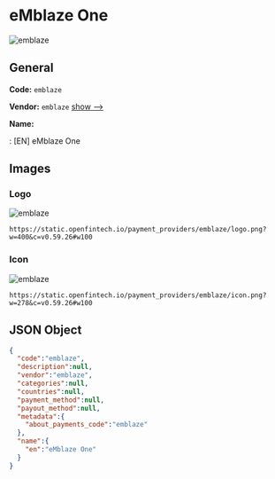 
# eMblaze One 
![emblaze](https://static.openfintech.io/payment_providers/emblaze/logo.png?w=400&c=v0.59.26#w100)  

## General 
 
**Code:** `emblaze` 
 
**Vendor:** `emblaze` [show -->](/vendors/emblaze/) 
 
**Name:** 
 
:	[EN] eMblaze One 
 

## Images 

### Logo 
 
![emblaze](https://static.openfintech.io/payment_providers/emblaze/logo.png?w=400&c=v0.59.26#w100)  

```
https://static.openfintech.io/payment_providers/emblaze/logo.png?w=400&c=v0.59.26#w100
```  

### Icon 
 
![emblaze](https://static.openfintech.io/payment_providers/emblaze/icon.png?w=278&c=v0.59.26#w100)  

```
https://static.openfintech.io/payment_providers/emblaze/icon.png?w=278&c=v0.59.26#w100
```  

## JSON Object 

```json
{
  "code":"emblaze",
  "description":null,
  "vendor":"emblaze",
  "categories":null,
  "countries":null,
  "payment_method":null,
  "payout_method":null,
  "metadata":{
    "about_payments_code":"emblaze"
  },
  "name":{
    "en":"eMblaze One"
  }
}
```  
